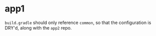 # app1

`build.gradle` should only reference `common`, so that the configuration is DRY'd, along with the `app2` repo.
